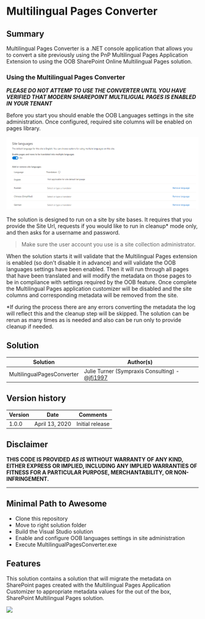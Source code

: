# Multilingual Pages Converter

## Summary

Multilingual Pages Converter is a .NET console application that allows you to convert a site previously using the PnP Multilingual Pages Application Extension to using the OOB SharePoint Online Multilingual Pages solution.

### Using the Multilingual Pages Converter

***PLEASE DO NOT ATTEMP TO USE THE CONVERTER UNTIL YOU HAVE VERIFIED THAT MODERN SHAREPOINT MULTILIGUAL PAGES IS ENABLED IN YOUR TENANT***

Before you start you should enable the OOB Languages settings in the site administration. Once configured, required site columns will be enabled on pages library.

![Screenshot Language Settings](./languagesettings.png)

The solution is designed to run on a site by site bases. It requires that you provide the Site Url, requests if you would like to run in cleanup* mode only, and then asks for a username and password.

>Make sure the user account you use is a site collection administrator.

When the solution starts it will validate that the Multilingual Pages extension is enabled (so don't disable it in advance) and will validate the OOB languages settings have been enabled. Then it will run through all pages that have been translated and will modify the metadata on those pages to be in compliance with settings required by the OOB feature. Once complete the Multilingual Pages application customizer will be disabled and the site columns and corresponding metadata will be removed from the site.

*If during the process there are any errors converting the metadata the log will reflect this and the cleanup step will be skipped.  The solution can be rerun as many times as is needed and also can be run only to provide cleanup if needed.

## Solution

Solution|Author(s)
--------|---------
MultilingualPagesConverter | Julie Turner (Sympraxis Consulting) - [@jfj1997](https://twitter.com/jfj1997)

## Version history

Version|Date|Comments
-------|----|--------
1.0.0|April 13, 2020|Initial release

## Disclaimer

**THIS CODE IS PROVIDED *AS IS* WITHOUT WARRANTY OF ANY KIND, EITHER EXPRESS OR IMPLIED, INCLUDING ANY IMPLIED WARRANTIES OF FITNESS FOR A PARTICULAR PURPOSE, MERCHANTABILITY, OR NON-INFRINGEMENT.**

---

## Minimal Path to Awesome

* Clone this repository
* Move to right solution folder
* Build the Visual Studio solution
* Enable and configure OOB languages settings in site administration
* Execute MultilingualPagesConverter.exe

## Features

This solution contains a solution that will migrate the metadata on SharePoint pages created with the Multilingual Pages Application Customizer to appropriate metadata values for the out of the box, SharePoint Multilingual Pages solution.

<img src="https://telemetry.sharepointpnp.com/sp-dev-solutions/solutions/MultiligualPages" />
